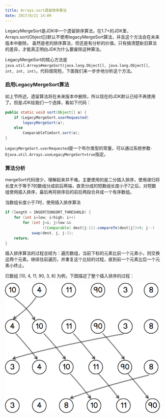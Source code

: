 ```yaml
---
title: Arrays.sort遗留排序算法
date: 2017/8/21 14:09
---
```

LegacyMergeSort是JDK中一个遗留排序算法，在1.7+的JDK里，Arrays.sort(Object[])默认不使用legacyMergeSort算法，并且这个方法会在未来版本中删除。
虽然是老的排序算法，但还是有分析的价值。只有搞清楚新旧算法的差异，才能真正明白JDK为什么要废除这种算法。
<!-- more -->
LegacyMergeSort的核心方法是`java.util.Arrays#mergeSort(java.lang.Object[], java.lang.Object[], int, int, int)`。代码很简短，下面我们来一步步地分析这个方法。

### 启用LegacyMergeSort算法
如上节所述，遗留算法将在未来版本中删除，所以现在的JDK默认已经不再使用了。但是JDK给我们一个选择，看如下代码：
````java
public static void sort(Object[] a) {
    if (LegacyMergeSort.userRequested)
        legacyMergeSort(a);
    else
        ComparableTimSort.sort(a);
}
````
`LegacyMergeSort.userRequested`是一个布尔类型的常量，可以通过系统参数`-Djava.util.Arrays.useLegacyMergeSort=true`指定。

### 算法分析
mergeSort代码很少，理解起来并不难。主要使用的是二分插入排序，使用递归将长度大于等于7的数组分成前后两端，直至分成的短数组长度小于7之后，对短数组使用插入排序，最后再将排序后的前后两段合并成一个有序数组。

当数组长度小于7时，使用插入排序算法
````java
if (length < INSERTIONSORT_THRESHOLD) {
    for (int i=low; i<high; i++)
        for (int j=i; j>low &&
                 ((Comparable) dest[j-1]).compareTo(dest[j])>0; j--)
            swap(dest, j, j-1);
    return;
}
````

插入排序算法的过程总结为：遍历数组，当前下标的元素比前一个元素小，则交换这两个元素。继续往前遍历，并重复这个比较的过程，直到前一个元素比后一个元素小终止。

已数组 [10, 4, 11, 90, 3, 8] 为例，下图描述了整个插入排序的过程：

![插入排序示例](https://github.com/0x0010/notebook/raw/master/resources/Arrays-sort-legacy-merge-sort.png)

